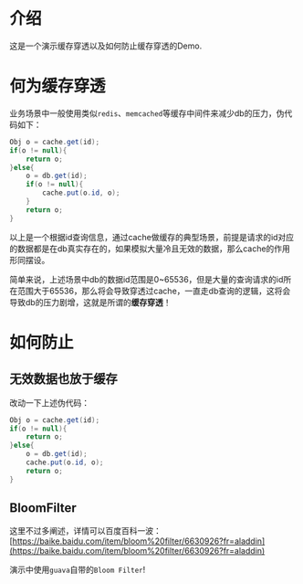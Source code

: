 # 介绍
这是一个演示缓存穿透以及如何防止缓存穿透的Demo.
# 何为缓存穿透
业务场景中一般使用类似``redis``、``memcached``等缓存中间件来减少db的压力，伪代码如下：
```java
Obj o = cache.get(id);
if(o != null){
    return o;
}else{
    o = db.get(id);
    if(o != null){
        cache.put(o.id, o);   
    }
    return o;
}
```
以上是一个根据id查询信息，通过cache做缓存的典型场景，前提是请求的id对应的数据都是在db真实存在的，如果模拟大量冷且无效的数据，那么cache的作用形同摆设。

简单来说，上述场景中db的数据id范围是0~65536，但是大量的查询请求的id所在范围大于65536，那么将会导致穿透过cache，一直走db查询的逻辑，这将会导致db的压力剧增，这就是所谓的**缓存穿透**！
# 如何防止
## 无效数据也放于缓存
改动一下上述伪代码：
```java
Obj o = cache.get(id);
if(o != null){
    return o;
}else{
    o = db.get(id);
    cache.put(o.id, o);   
    return o;
}
```
## BloomFilter
这里不过多阐述，详情可以百度百科一波：[https://baike.baidu.com/item/bloom%20filter/6630926?fr=aladdin](https://baike.baidu.com/item/bloom%20filter/6630926?fr=aladdin)

演示中使用``guava``自带的``Bloom Filter``!